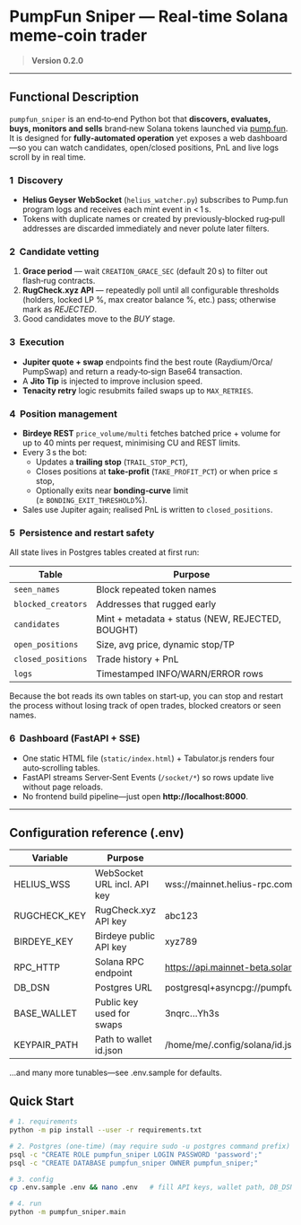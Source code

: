 # PumpFun Sniper — Real‑time Solana meme‑coin trader

> **Version 0.2.0** 
---

## Functional Description

`pumpfun_sniper` is an end‑to‑end Python bot that **discovers, evaluates, buys, monitors and sells** brand‑new Solana tokens launched via [pump.fun](https://pump.fun).  
It is designed for **fully‑automated operation** yet exposes a web dashboard—so you can watch candidates, open/closed positions, PnL and live logs scroll by in real time.

### 1  Discovery

* **Helius Geyser WebSocket** (`helius_watcher.py`) subscribes to Pump.fun program logs and receives each mint event in < 1 s.  
* Tokens with duplicate names or created by previously‑blocked rug‑pull addresses are discarded immediately and never polute later filters.

### 2  Candidate vetting

1. **Grace period** — wait `CREATION_GRACE_SEC` (default 20 s) to filter out flash‑rug contracts.  
2. **RugCheck.xyz API** — repeatedly poll until all configurable thresholds (holders, locked LP %, max creator balance %, etc.) pass; otherwise mark as *REJECTED*.  
3. Good candidates move to the *BUY* stage.

### 3  Execution

* **Jupiter quote + swap** endpoints find the best route (Raydium/Orca/ PumpSwap) and return a ready‑to‑sign Base64 transaction.  
* A **Jito Tip** is injected to improve inclusion speed.  
* **Tenacity retry** logic resubmits failed swaps up to `MAX_RETRIES`.

### 4  Position management

* **Birdeye REST** `price_volume/multi` fetches batched price + volume for up to 40 mints per request, minimising CU and REST limits.  
* Every 3 s the bot:
  * Updates a **trailing stop** (`TRAIL_STOP_PCT`),   
  * Closes positions at **take‑profit** (`TAKE_PROFIT_PCT`) or when price ≤ stop,  
  * Optionally exits near **bonding‑curve** limit (≥ `BONDING_EXIT_THRESHOLD`%).  
* Sales use Jupiter again; realised PnL is written to `closed_positions`.

### 5  Persistence and restart safety

All state lives in Postgres tables created at first run:

| Table | Purpose |
|-------|---------|
| `seen_names` | Block repeated token names |
| `blocked_creators` | Addresses that rugged early |
| `candidates` | Mint + metadata + status (NEW, REJECTED, BOUGHT) |
| `open_positions` | Size, avg price, dynamic stop/TP |
| `closed_positions` | Trade history + PnL |
| `logs` | Timestamped INFO/WARN/ERROR rows |

Because the bot reads its own tables on start‑up, you can stop and restart the process without losing track of open trades, blocked creators or seen names.

### 6  Dashboard (FastAPI + SSE)

* One static HTML file (`static/index.html`) + Tabulator.js renders four auto‑scrolling tables.  
* FastAPI streams Server‑Sent Events (`/socket/*`) so rows update live without page reloads.  
* No frontend build pipeline—just open **http://localhost:8000**.

---
## Configuration reference (.env)
| Variable | Purpose | Example
|----------|---------|---------|
| HELIUS_WSS	| WebSocket URL incl. API key	| wss://mainnet.helius-rpc.com/?api-key=***
| RUGCHECK_KEY	| RugCheck.xyz API key	| abc123
| BIRDEYE_KEY	| Birdeye public API key	| xyz789
| RPC_HTTP	| Solana RPC endpoint	| https://api.mainnet-beta.solana.com
| DB_DSN	| Postgres URL	| postgresql+asyncpg://pumpfun_sniper:pwd@localhost/pumpfun_sniper
| BASE_WALLET	| Public key used for swaps	| 3nqrc…Yh3s
| KEYPAIR_PATH	| Path to wallet id.json	| /home/me/.config/solana/id.json

…and many more tunables—see .env.sample for defaults.		

## Quick Start

```bash
# 1. requirements
python -m pip install --user -r requirements.txt

# 2. Postgres (one‑time) (may require sudo -u postgres command prefix)
psql -c "CREATE ROLE pumpfun_sniper LOGIN PASSWORD 'password';"
psql -c "CREATE DATABASE pumpfun_sniper OWNER pumpfun_sniper;"

# 3. config
cp .env.sample .env && nano .env   # fill API keys, wallet path, DB_DSN, etc.

# 4. run
python -m pumpfun_sniper.main
